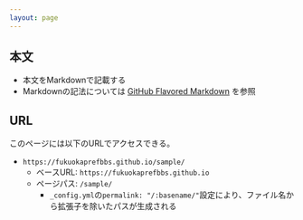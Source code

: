 ```yaml
---
layout: page
---
```


## 本文

- 本文をMarkdownで記載する
- Markdownの記法については [GitHub Flavored Markdown](https://docs.github.com/ja/get-started/writing-on-github/getting-started-with-writing-and-formatting-on-github/basic-writing-and-formatting-syntax) を参照

## URL

このページには以下のURLでアクセスできる。

- `https://fukuokaprefbbs.github.io/sample/`
  - ベースURL: `https://fukuokaprefbbs.github.io`
  - ページパス: `/sample/`
    - `_config.yml`の`permalink: "/:basename/"`設定により、ファイル名から拡張子を除いたパスが生成される
